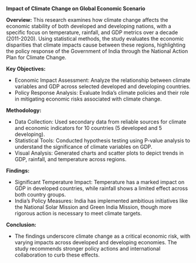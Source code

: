 **Impact of Climate Change on Global Economic Scenario**

**Overview:**
This research examines how climate change affects the economic stability of both developed and developing nations, with a specific focus on temperature, rainfall, and GDP metrics over a decade (2011-2020). Using statistical methods, the study evaluates the economic disparities that climate impacts cause between these regions, highlighting the policy response of the Government of India through the National Action Plan for Climate Change.

**Key Objectives:**
- Economic Impact Assessment: Analyze the relationship between climate variables and GDP across selected developed and developing countries.
- Policy Response Analysis: Evaluate India’s climate policies and their role in mitigating economic risks associated with climate change.

**Methodology:**
- Data Collection: Used secondary data from reliable sources for climate and economic indicators for 10 countries (5 developed and 5 developing).
- Statistical Tools: Conducted hypothesis testing using P-value analysis to understand the significance of climate variables on GDP.
- Visual Analysis: Generated charts and scatter plots to depict trends in GDP, rainfall, and temperature across regions.

**Findings:**
- Significant Temperature Impact: Temperature has a marked impact on GDP in developed countries, while rainfall shows a limited effect across both country groups.
- India’s Policy Measures: India has implemented ambitious initiatives like the National Solar Mission and Green India Mission, though more rigorous action is necessary to meet climate targets.

**Conclusion:**
- The findings underscore climate change as a critical economic risk, with varying impacts across developed and developing economies. The study recommends stronger policy actions and international collaboration to curb these effects.
